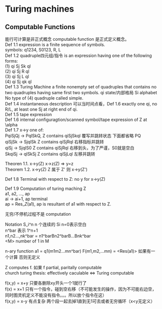 # Turing machines
## Computable Functions
能行可计算是非正式概念 computable function 是正式定义概念。  
Def 1.1 expression is a finite sequence of symbols.  
symbols: q1234, S0123, R, L   
Def 1.2 quadruple四元组/指令 is an expression having one of the following forms:  
(1) qi Sj Sk ql  
(2) qi Sj R ql   
(3) qi Sj L ql  
(4) qi Sj qk ql  
Def 1.3 Turing Machine a finite nonempty set of quadruples that contains no two quadruples having same first two symbols. qi state/内部格局 Si alphabet
No type of (4) quadruple called simple.  
Def 1.4 instantaneous description 可以当时间点看，Def 1.6
exactly one qi, no R/L, at least one Sj at right end of qi.  
Def 1.5 tape expression  
Def 1.6 internal configuragtion/scanned symbol/tape expression of Z at \alpha  
Def 1.7 x->y one of:  
PqiSjQj -> PqlSkQ, Z contains qiSjSkql 覆写并跳转状态
下面都省略 PQ  
qiSjSk -> SjqlSk Z contains qiSjRql 右移指标并跳转  
qiSj -> SjqlS0 Z contains qiSjRql 右移到头，为了严谨，S0就是空白  
SkqiSj -> qlSkSj Z contains qiSjLql 左移并跳转  

Theoren 1.1. x->y(Z) x->z(Z) => y=z  
Theorem 1.2. x->y(Z) Z 属于 Z' 则 x->y(Z')

Def 1.8 Terminal with respect to Z: no y for x->y(Z)

Def 1.9 Computation of turing maching Z  
a1, a2, ..., ap  
ai -> ai+1, ap terminal  
ap = Res_<i>Z</i>(a1), ap is resultant of a1 with respect to Z.  

无穷/不停机过程不是 computation

Notation S_i^n n 个连续的 Si n=0表示空白  
n^bar 表示 1^n+1  
n1,n2...,nk^bar = n1^barBn2^barB...Bnk^bar   
\<M\> number of 1 in M

n-ary function 
a1 = q1(m1m2...mn^bar)
F(m1,m2,...mn) = \<Res(a1)\> 如果有一个计算 否则无定义

Z computes f. 如果 f partial, paritally computable  
church turing thesis: effectively caculable \<=\> Turing computable

f(x,y) = x+y 只要各删除xy开头一个1就行了  
f(x) = x+1 只有一个指令，碰到空右移（不可能发生的操作，因为不可能右边空，同时图灵机定义不能没有指令。。。所以放个指令在这）  
f(x,y) = x-y 有点复杂 两个段一起去掉1直到无1可去或者无穷循环（x\<y无定义）